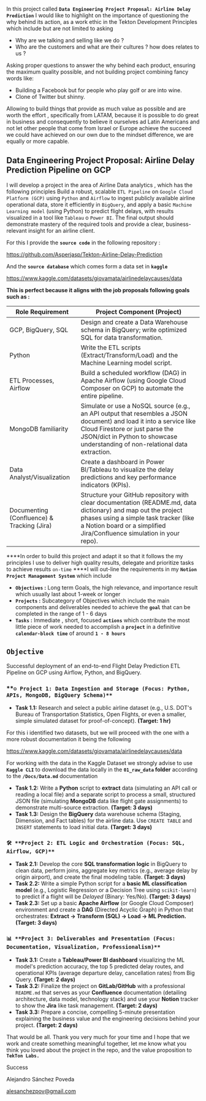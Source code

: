 In this project called **`Data Engineering Project Proposal: Airline Delay Prediction`** I would like to highlight on the importance of questioning the why behind its action, as a work ethic in the Tekton Development Principles which include but are not limited to asking 

- Why are we talking and selling like we do ?
- Who are the customers and what are their cultures ? how does relates to us ?

Asking proper questions to answer the why behind each product, ensuring the maximum quality possible, and not building project combining fancy words like: 

- Building a Facebook but for people who play golf or are into wine.
- Clone of Twitter but shinny.

Allowing to build things that provide as much value as possible and are worth the effort , specifically from LATAM, because it is possible to do great in business and consequently to believe it ourselves ad Latin Americans and not let other people that come from Israel or Europe achieve the succeed we could have achieved on our own due to the mindset difference, we are equally or more capable.

## **Data Engineering Project Proposal: Airline Delay Prediction Pipeline on GCP**

I will develop a project in the area of Airline Data analytics , which has the following principles
Build a robust, scalable `ETL Pipeline` on `Google Cloud Platform (GCP)` using `Python` and `Airflow` to ingest publicly available airline operational data, store it efficiently in `BigQuery`, and apply a basic `Machine Learning model` (using Python) to predict flight delays, with results visualized in a tool like `Tableau` o `Power BI`. The final output should demonstrate mastery of the required tools and provide a clear, business-relevant insight for an airline client.

For this I provide the **`source code`** in the following repository :

https://github.com/Asperjasp/Tekton-Airline-Delay-Prediction

And the **`source database`** which comes form a data set in **`kaggle`** 

https://www.kaggle.com/datasets/giovamata/airlinedelaycauses/data

**This is perfect because it aligns with the job proposals following goals such as :**

| **Role Requirement** | **Project Component (Project)** |
| --- | --- |
| GCP, BigQuery, SQL | Design and create a Data Warehouse schema in BigQuery; write optimized SQL for data transformation. |
| Python | Write the ETL scripts (Extract/Transform/Load) and the Machine Learning model script. |
| ETL Processes, Airflow | Build a scheduled workflow (DAG) in Apache Airflow (using Google Cloud Composer on GCP) to automate the entire pipeline. |
| MongoDB familiarity | Simulate or use a NoSQL source (e.g., an API output that resembles a JSON document) and load it into a service like Cloud Firestore or just parse the JSON/dict in Python to showcase understanding of non-relational data extraction. |
| Data Analyst/Visualization | Create a dashboard in Power BI/Tableau to visualize the delay predictions and key performance indicators (KPIs). |
| Documenting (Confluence) & Tracking (Jira) | Structure your GitHub repository with clear documentation (README.md, data dictionary) and map out the project phases using a simple task tracker (like a Notion board or a simplified Jira/Confluence simulation in your repo). |

****In order to build this project and adapt it so that it follows the my principles I use to deliver high quality results, delegate and prioritize tasks to achieve results `on-time` ****I will out-line the requirements in my **`Notion Project Management System`** which include

- **`Objectives` :**  Long term Goals, the high relevance, and importance result which usually last about 1-week or longer
- **`Projects` :** Subcategory of Objectives which include the main components and deliverables needed to achieve the **`goal`** that can be completed in the range of 1 - 6 days
- **`Tasks` :**  Immediate , short, focused **`actions`** which contribute the most little piece of work needed to accomplish a **`project`** in a definitive **`calendar-block time`** of around **`1 - 8 hours`**

## `Objective`

Successful deployment of an end-to-end Flight Delay Prediction ETL Pipeline on GCP using Airflow, Python, and BigQuery.

### **`⚙️ Project 1: Data Ingestion and Storage (Focus: Python, APIs, MongoDB, BigQuery Schema)**`

- **Task 1.1:** Research and select a public airline dataset (e.g., U.S. DOT's Bureau of Transportation Statistics, Open Flights, or even a smaller, simple simulated dataset for proof-of-concept). **(Target: 1 hr)**

For this  i identified two datasets, but we will proceed with the one with a more robust documentation it being  the following

https://www.kaggle.com/datasets/giovamata/airlinedelaycauses/data

For working with the data in the Kaggle Dataset we strongly advise to use **`Kaggle CLI`** to download the data locally in the **`01_raw_data` folder** according to the **`/Docs/Data.md`** documentation

- **Task 1.2:** Write a **Python** script to **extract** data (simulating an API call or reading a local file) and a separate script to process a small, structured JSON file (simulating **MongoDB** data like flight gate assignments) to demonstrate multi-source extraction. **(Target: 3 days)**
- **Task 1.3:** Design the **BigQuery** data warehouse schema (Staging, Dimension, and Fact tables) for the airline data. Use `CREATE TABLE` and `INSERT` statements to load initial data. **(Target: 3 days)**

### `🛠️ **Project 2: ETL Logic and Orchestration (Focus: SQL, Airflow, GCP)**`

- **Task 2.1:** Develop the core **SQL transformation logic** in BigQuery to clean data, perform joins, aggregate key metrics (e.g., average delay by origin airport), and create the final modeling table. **(Target: 3 days)**
- **Task 2.2:** Write a simple Python script for a **basic ML classification model** (e.g., Logistic Regression or a Decision Tree using `scikit-learn`) to predict if a flight will be *Delayed* (Binary: Yes/No). **(Target: 3 days)**
- **Task 2.3:** Set up a basic **Apache Airflow** (or Google Cloud Composer) environment and create a **DAG** (Directed Acyclic Graph) in Python that orchestrates: **Extract → Transform (SQL) → Load → ML Prediction.** **(Target: 3 days)**

### `📊 **Project 3: Deliverables and Presentation (Focus: Documentation, Visualization, Professionalism)**`

- **Task 3.1:** Create a **Tableau/Power BI dashboard** visualizing the ML model's prediction accuracy, the top 5 predicted delay routes, and operational KPIs (average departure delay, cancellation rates) from Big Query. **(Target: 2 days)**
- **Task 3.2:** Finalize the project on **GitLab/GitHub** with a professional `README.md` that serves as your **Confluence** documentation (detailing architecture, data model, technology stack) and use your **Notion** tracker to show the **Jira** like task management. **(Target: 2 days)**
- **Task 3.3:** Prepare a concise, compelling 5-minute presentation explaining the business value and the engineering decisions behind your project. **(Target: 2 days)**

That would be all. Thank you very much for your time and I hope that we work and create something meaningful together, let me know what you think you loved about the project in the repo, and the value proposition to **`TekTon Labs.`**

Success

Alejandro Sánchez Poveda

alesanchezpov@gmail.com